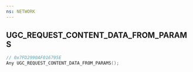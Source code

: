 ```yaml
---
ns: NETWORK
---
```

## UGC_REQUEST_CONTENT_DATA_FROM_PARAMS

```c
// 0x7FD2990AF016795E
Any UGC_REQUEST_CONTENT_DATA_FROM_PARAMS();
```

